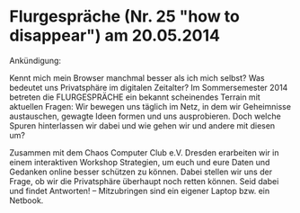 Flurgespräche (Nr. 25 "how to disappear") am 20.05.2014
=======================

Ankündigung:

Kennt mich mein Browser manchmal besser als ich mich selbst? Was bedeutet uns Privatsphäre im digitalen Zeitalter? 
Im Sommersemester 2014 betreten die FLURGESPRÄCHE ein bekannt scheinendes Terrain mit aktuellen Fragen: 
Wir bewegen uns täglich im Netz, in dem wir Geheimnisse austauschen, gewagte Ideen formen und uns ausprobieren. 
Doch welche Spuren hinterlassen wir dabei und wie gehen wir und andere mit diesen um?

Zusammen mit dem Chaos Computer Club e.V. Dresden erarbeiten wir in einem interaktiven Workshop Strategien, um euch 
und eure Daten und Gedanken online besser schützen zu können. Dabei stellen wir uns der Frage, ob wir die Privatsphäre 
überhaupt noch retten können. Seid dabei und findet Antworten! – Mitzubringen sind ein eigener Laptop bzw. ein Netbook.

